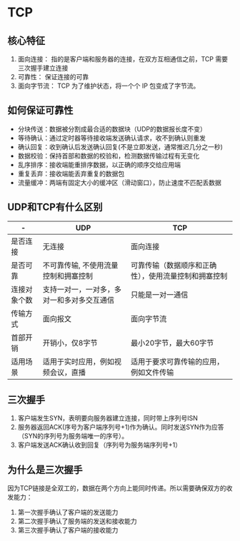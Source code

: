 # TCP

## 核心特征
1. 面向连接： 指的是客户端和服务器的连接，在双方互相通信之前，TCP 需要三次握手建立连接
2. 可靠性： 保证连接的可靠
3. 面向字节流： TCP 为了维护状态，将一个个 IP 包变成了字节流。

## 如何保证可靠性
- 分块传送：数据被分割成最合适的数据块（UDP的数据报长度不变）
- 等待确认：通过定时器等待接收端发送确认请求，收不到确认则重发
- 确认回复：收到确认后发送确认回复(不是立即发送，通常推迟几分之一秒)
- 数据校验：保持首部和数据的校验和，检测数据传输过程有无变化
- 乱序排序：接收端能重排序数据，以正确的顺序交给应用端
- 重复丢弃：接收端能丢弃重复的数据包
- 流量缓冲：两端有固定大小的缓冲区（滑动窗口），防止速度不匹配丢数据

## UDP和TCP有什么区别
| - | UDP | TCP |
| - | ---- | ---- |
| 是否连接 | 无连接 | 面向连接 |
| 是否可靠 | 不可靠传输, 不使用流量控制和拥塞控制 | 可靠传输（数据顺序和正确性），使用流量控制和拥塞控制
| 连接对象个数 | 支持一对一，一对多，多对一和多对多交互通信 | 只能是一对一通信
| 传输方式 | 面向报文 | 面向字节流 |
| 首部开销 | 开销小，仅8字节 | 最小20字节，最大60字节 |
| 适用场景 | 适用于实时应用，例如视频会议，直播 | 适用于要求可靠传输的应用，例如文件传输 |

## 三次握手
1. 客户端发生SYN，表明要向服务器建立连接，同时带上序列号ISN
2. 服务器返回ACK(序号为客户端序列号+1)作为确认。同时发送SYN作为应答（SYN的序列号为服务端唯一的序号）。
3. 客户端发送ACK确认收到回复（序列号为服务端序列号+1）

## 为什么是三次握手
因为TCP链接是全双工的，数据在两个方向上能同时传递。所以需要确保双方的收发能力：
1. 第一次握手确认了客户端的发送能力
2. 第二次握手确认了服务端的发送和接收能力
3. 第三次握手确认了客户端的接收能力
